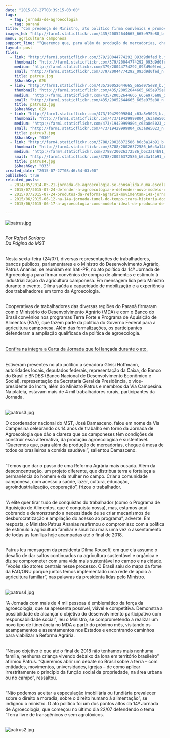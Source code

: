 ```yaml
---
date: "2015-07-27T08:39:15-03:00"
tags:
  - tag: jornada-de-agroecologia
  - tag: paraná
title: "Com presença de Ministro, ato político firma convênios e promove a agroecologia"
images_hd: "http://farm1.staticflickr.com/435/20052644665_665e975e88_b.jpg"
menu: agricultura camponesa
support_line: "“Queremos que, para além da produção de mercadorias, chegue à mesa de todos os brasileiros a comida saudável”, disse Damasceno."
layout: post
files:
  - link: "http://farm1.staticflickr.com/379/20044774292_093d9d0fed_b.jpg"
    thumbnail: "http://farm1.staticflickr.com/379/20044774292_093d9d0fed_t.jpg"
    medium: "http://farm1.staticflickr.com/379/20044774292_093d9d0fed_z.jpg"
    small: "http://farm1.staticflickr.com/379/20044774292_093d9d0fed_n.jpg"
    title: patrus.jpg
    $$hashKey: 02U
  - link: "http://farm1.staticflickr.com/435/20052644665_665e975e88_b.jpg"
    thumbnail: "http://farm1.staticflickr.com/435/20052644665_665e975e88_t.jpg"
    medium: "http://farm1.staticflickr.com/435/20052644665_665e975e88_z.jpg"
    small: "http://farm1.staticflickr.com/435/20052644665_665e975e88_n.jpg"
    title: patrus2.jpg
    $$hashKey: 02X
  - link: "http://farm1.staticflickr.com/473/19429999804_c63a8e5023_b.jpg"
    thumbnail: "http://farm1.staticflickr.com/473/19429999804_c63a8e5023_t.jpg"
    medium: "http://farm1.staticflickr.com/473/19429999804_c63a8e5023_z.jpg"
    small: "http://farm1.staticflickr.com/473/19429999804_c63a8e5023_n.jpg"
    title: patrus3.jpg
    $$hashKey: "030"
  - link: "http://farm4.staticflickr.com/3788/20026372586_b6c3a14b91_b.jpg"
    thumbnail: "http://farm4.staticflickr.com/3788/20026372586_b6c3a14b91_t.jpg"
    medium: "http://farm4.staticflickr.com/3788/20026372586_b6c3a14b91_z.jpg"
    small: "http://farm4.staticflickr.com/3788/20026372586_b6c3a14b91_n.jpg"
    title: patrus4.jpg
    $$hashKey: "033"
created_date: "2015-07-27T08:46:54-03:00"
published: true
releated_posts:
  - 2014/05/2014-05-21-jornada-de-agroecologia-se-consolida-numa-escola-popular-e-camponesa.md
  - 2015/07/2015-07-24-defender-a-agroecologia-e-defender-novo-modelo-economico-e-politico-afirma-sem-terra.md
  - 2015/07/2015-07-24-produtos-da-reforma-agraria-movimentam-14a-jornada-de-agroecologia.md
  - 2015/06/2015-06-12-na-14a-jornada-tunel-do-tempo-trara-historia-dos-100-anos-da-guerra-do-contestado.md
  - 2015/06/2015-06-17-a-agroecologia-como-modelo-ideal-de-producao-de-alimentos.md

---
```

<p><img alt="patrus.jpg" src="http://farm1.staticflickr.com/379/20044774292_093d9d0fed_b.jpg" /></p>

<p><br />
<em>Por Rafael Soriano&nbsp;<br />
Da P&aacute;gina do MST</em></p>

<p><br />
Nesta sexta-feira (24/07), diversas representa&ccedil;&otilde;es de trabalhadores, bancos p&uacute;blicos, parlamentares e o Ministro do Desenvolvimento Agr&aacute;rio, Patrus Ananias, se reuniram em Irati-PR, no ato pol&iacute;tico da 14&ordf; Jornada de Agroecologia para firmar conv&ecirc;nios de compra de alimentos e est&iacute;mulo &agrave; industrializa&ccedil;&atilde;o da agricultura camponesa. Em mensagem lida pelo Ministro durante o evento, Dilma sa&uacute;da a capacidade de mobiliza&ccedil;&atilde;o e a experi&ecirc;ncia dos trabalhadores em torno da Agroecologia.</p>

<p><br />
Cooperativas de trabalhadores das diversas regi&otilde;es do Paran&aacute; firmaram com o Minist&eacute;rio do Desenvolvimento Agr&aacute;rio (MDA) e com o Banco do Brasil conv&ecirc;nios nos programas Terra Forte e Programa de Aquisi&ccedil;&atilde;o de Alimentos (PAA), que fazem parte da pol&iacute;tica do Governo Federal para a agricultura camponesa. Al&eacute;m das formaliza&ccedil;&otilde;es, os participantes defenderam a amplia&ccedil;&atilde;o qualificada da pol&iacute;tica de agroecologia.</p>

<p><br />
<a href="https://bitbitbit.com.br/jornada/wp-content/uploads/2015/07/Carta-da-14%C2%AA-Jornada-de-Agroecologia.pdf" target="_blank"><span style="line-height: 20.7999992370605px;">Confira na &iacute;ntegra a Carta da Jornada que foi lan&ccedil;ada durante o ato.</span></a></p>

<p><br />
Estiveram presentes no ato pol&iacute;tico a senadora Gleisi Hoffmann, autoridades locais, deputados federais, representa&ccedil;&atilde;o da Caixa, do Banco do Brasil e BNDES (Banco Nacional de Desenvolvimento Econ&ocirc;mico e Social), representa&ccedil;&atilde;o da Secretaria Geral da Presid&ecirc;ncia, o vice-presidente do Incra, al&eacute;m do Ministro Patrus e membros da Via Campesina. Na plateia, estavam mais de 4 mil trabalhadores rurais, participantes da Jornada.<br />
&nbsp;</p>

<p><img alt="patrus3.jpg" src="http://farm1.staticflickr.com/473/19429999804_c63a8e5023_b.jpg" /><br />
<br />
O coordenador nacional do MST, Jos&eacute; Damasceno, falou em nome da Via Campesina celebrando os 14 anos de trabalho em torno da Jornada de Agroecologia que d&atilde;o a clareza que os camponeses t&ecirc;m condi&ccedil;&otilde;es de construir essa alternativa, da produ&ccedil;&atilde;o agroecol&oacute;gica e sustent&aacute;vel. &ldquo;Queremos que, para al&eacute;m da produ&ccedil;&atilde;o de mercadorias, chegue &agrave; mesa de todos os brasileiros a comida saud&aacute;vel&rdquo;, salientou Damasceno.</p>

<p><br />
&ldquo;Temos que dar o passo de uma Reforma Agr&aacute;ria mais ousada. Al&eacute;m da desconcentra&ccedil;&atilde;o, um projeto diferente, que distribua terra e fortale&ccedil;a a perman&ecirc;ncia do homem e da mulher no campo. Criar a comunidade camponesa, com acesso a sa&uacute;de, lazer, cultura, educa&ccedil;&atilde;o, agroindustrializa&ccedil;&atilde;o, coopera&ccedil;&atilde;o&rdquo;, frizou o trabalhador.</p>

<p><br />
&ldquo;A elite quer tirar tudo de conquistas do trabalhador (como o Programa de Aquisi&ccedil;&atilde;o de Alimentos, que &eacute; conquista nossa), mas, estamos aqui cobrando e demonstrando a necessidade de se criar mecanismos de desburocratiza&ccedil;&atilde;o e amplia&ccedil;&atilde;o do acesso ao programa&rdquo;, adverte. Em resposta, o Ministro Patrus Ananias reafirmou o compromisso com a pol&iacute;tica de est&iacute;mulo a agricultura familiar e sinalizou mais uma vez o assentamento de todas as fam&iacute;lias hoje acampadas at&eacute; o final de 2018.</p>

<p><br />
Patrus leu mensagem da presidenta Dilma Rouseff, em que ela assume o desafio de dar saltos continuados na agricultura sustent&aacute;vel e org&acirc;nica e diz se comprometer com uma vida mais sustent&aacute;vel no campo e na cidade. &ldquo;Voc&ecirc;s s&atilde;o atores centrais nesse processo. O Brasil saiu do mapa da fome da FAO/ONU porque juntos temos implementado uma rede de apoio &agrave; agricultura familiar&rdquo;, nas palavras da presidenta lidas pelo Ministro.<br />
&nbsp;</p>

<p><img alt="patrus4.jpg" src="http://farm4.staticflickr.com/3788/20026372586_b6c3a14b91_b.jpg" /><br />
<br />
&ldquo;A Jornada com mais de 4 mil pessoas &eacute; emblem&aacute;tico da for&ccedil;a da agroecologia, que se apresenta poss&iacute;vel, vi&aacute;vel e competitiva. Demonstra a possibilidade de alcan&ccedil;ar o objetivo do desenvolvimento participativo com responsabilidade social&rdquo;, leu o Ministro, se comprometendo a realizar um novo tipo de itiner&acirc;ncia no MDA a partir do pr&oacute;ximo m&ecirc;s, visitando os acampamentos e assentamentos nos Estados e encontrando caminhos para viabilizar a Reforma Agr&aacute;ria.</p>

<p><br />
&ldquo;Nosso objetivo &eacute; que at&eacute; o final de 2018 n&atilde;o tenhamos mais nenhuma fam&iacute;lia, nenhuma crian&ccedil;a vivendo debaixo da lona em territ&oacute;rio brasileiro&rdquo; afirmou Patrus. &ldquo;Queremos abrir um debate no Brasil sobre a terra &ndash; com entidades, movimentos, universidades, igrejas &ndash; de como aplicar irrestritamente o princ&iacute;pio da fun&ccedil;&atilde;o social da propriedade, na &aacute;rea urbana ou no campo&rdquo;, ressaltou.</p>

<p><br />
&ldquo;N&atilde;o podemos aceitar a especula&ccedil;&atilde;o imobili&aacute;ria ou fundi&aacute;ria prevalecer sobre o direito a moradia, sobre o direito humano &agrave; alimenta&ccedil;&atilde;o&rdquo;, se indignou o ministro. O ato pol&iacute;tico foi um dos pontos altos da 14&ordf; Jornada de Agroecologia, que come&ccedil;ou no &uacute;ltimo dia 22/07 defendendo o tema &ldquo;Terra livre de transg&ecirc;nicos e sem agrot&oacute;xicos.<br />
&nbsp;</p>

<p><img alt="patrus2.jpg" src="http://farm1.staticflickr.com/435/20052644665_665e975e88_b.jpg" /><br />
&nbsp;</p>
